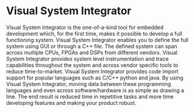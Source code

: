 # Visual System Integrator

Visual System Integrator is the one-of-a-kind tool for embedded development which, for the first time, makes it possible  to develop a full functioning system. Visual System Integrator enables you to define the full system using GUI or through a C++ file. The defined system can span across multiple CPUs, FPGAs and DSPs from different vendors.
Visual System Integrator provides system level instrumentation and trace capabilities throughout the system and across vendor specific tools to reduce time-to-market.
Visual System Integrator provides code import support for popular languages such as C/C++ python and java. By using Visual System Integrator, moving data between these programming languages and even across software/hardware is as simple as drawing a line. The end result is reduced time in repetitive tasks and more time developing features and making your product robust.

